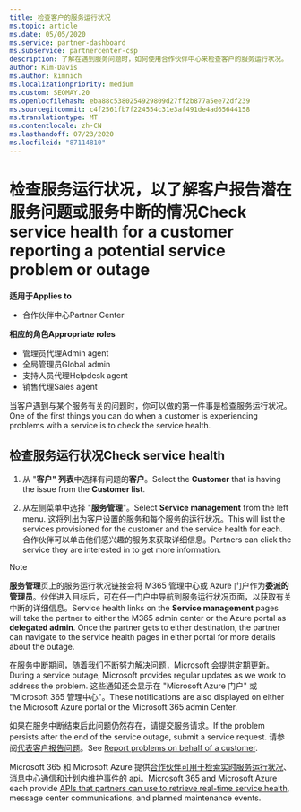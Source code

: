 ```yaml
---
title: 检查客户的服务运行状况
ms.topic: article
ms.date: 05/05/2020
ms.service: partner-dashboard
ms.subservice: partnercenter-csp
description: 了解在遇到服务问题时，如何使用合作伙伴中心来检查客户的服务运行状况。
author: Kim-Davis
ms.author: kimnich
ms.localizationpriority: medium
ms.custom: SEOMAY.20
ms.openlocfilehash: eba88c5380254929809d27ff2b877a5ee72df239
ms.sourcegitcommit: c4f2561fb7f224554c31e3af491de4ad65644158
ms.translationtype: MT
ms.contentlocale: zh-CN
ms.lasthandoff: 07/23/2020
ms.locfileid: "87114810"
---
```

# <a name="check-service-health-for-a-customer-reporting-a-potential-service-problem-or-outage"></a><span data-ttu-id="71815-103">检查服务运行状况，以了解客户报告潜在服务问题或服务中断的情况</span><span class="sxs-lookup"><span data-stu-id="71815-103">Check service health for a customer reporting a potential service problem or outage</span></span>

<span data-ttu-id="71815-104">**适用于**</span><span class="sxs-lookup"><span data-stu-id="71815-104">**Applies to**</span></span>

- <span data-ttu-id="71815-105">合作伙伴中心</span><span class="sxs-lookup"><span data-stu-id="71815-105">Partner Center</span></span>

<span data-ttu-id="71815-106">**相应的角色**</span><span class="sxs-lookup"><span data-stu-id="71815-106">**Appropriate roles**</span></span>

- <span data-ttu-id="71815-107">管理员代理</span><span class="sxs-lookup"><span data-stu-id="71815-107">Admin agent</span></span>
- <span data-ttu-id="71815-108">全局管理员</span><span class="sxs-lookup"><span data-stu-id="71815-108">Global admin</span></span>
- <span data-ttu-id="71815-109">支持人员代理</span><span class="sxs-lookup"><span data-stu-id="71815-109">Helpdesk agent</span></span>
- <span data-ttu-id="71815-110">销售代理</span><span class="sxs-lookup"><span data-stu-id="71815-110">Sales agent</span></span>

<span data-ttu-id="71815-111">当客户遇到与某个服务有关的问题时，你可以做的第一件事是检查服务运行状况。</span><span class="sxs-lookup"><span data-stu-id="71815-111">One of the first things you can do when a customer is experiencing problems with a service is to check the service health.</span></span> 

## <a name="check-service-health"></a><span data-ttu-id="71815-112">检查服务运行状况</span><span class="sxs-lookup"><span data-stu-id="71815-112">Check service health</span></span>

1. <span data-ttu-id="71815-113">从 "**客户" 列表**中选择有问题的**客户**。</span><span class="sxs-lookup"><span data-stu-id="71815-113">Select the **Customer** that is having the issue from the **Customer list**.</span></span>

2. <span data-ttu-id="71815-114">从左侧菜单中选择 "**服务管理**"。</span><span class="sxs-lookup"><span data-stu-id="71815-114">Select **Service management** from the left menu.</span></span> <span data-ttu-id="71815-115">这将列出为客户设置的服务和每个服务的运行状况。</span><span class="sxs-lookup"><span data-stu-id="71815-115">This will list the services provisioned for the customer and the service health for each.</span></span> <span data-ttu-id="71815-116">合作伙伴可以单击他们感兴趣的服务来获取详细信息。</span><span class="sxs-lookup"><span data-stu-id="71815-116">Partners can click the service they are interested in to get more information.</span></span> 

>[!NOTE] 
> <span data-ttu-id="71815-117">**服务管理**页上的服务运行状况链接会将 M365 管理中心或 Azure 门户作为**委派的管理员**。伙伴进入目标后，可在任一门户中导航到服务运行状况页面，以获取有关中断的详细信息。</span><span class="sxs-lookup"><span data-stu-id="71815-117">Service health links on the **Service management** pages will take the partner to either the M365 admin center or the Azure portal as **delegated admin**. Once the partner gets to either destination, the partner can navigate to the service health pages in either portal for more details about the outage.</span></span>
 
<span data-ttu-id="71815-118">在服务中断期间，随着我们不断努力解决问题，Microsoft 会提供定期更新。</span><span class="sxs-lookup"><span data-stu-id="71815-118">During a service outage, Microsoft provides regular updates as we work to address the problem.</span></span> <span data-ttu-id="71815-119">这些通知还会显示在 "Microsoft Azure 门户" 或 "Microsoft 365 管理中心"。</span><span class="sxs-lookup"><span data-stu-id="71815-119">These notifications are also displayed on either the Microsoft Azure portal or the Microsoft 365 admin Center.</span></span>

<span data-ttu-id="71815-120">如果在服务中断结束后此问题仍然存在，请提交服务请求。</span><span class="sxs-lookup"><span data-stu-id="71815-120">If the problem persists after the end of the service outage, submit a service request.</span></span> <span data-ttu-id="71815-121">请参阅[代表客户报告问题](report-problems-on-behalf-of-a-customer.md)。</span><span class="sxs-lookup"><span data-stu-id="71815-121">See [Report problems on behalf of a customer](report-problems-on-behalf-of-a-customer.md).</span></span>

<span data-ttu-id="71815-122">Microsoft 365 和 Microsoft Azure 提供[合作伙伴可用于检索实时服务运行状况](get-automated-service-notifications-with-our-apis.md)、消息中心通信和计划内维护事件的 api。</span><span class="sxs-lookup"><span data-stu-id="71815-122">Microsoft 365 and Microsoft Azure each provide [APIs that partners can use to retrieve real-time service health](get-automated-service-notifications-with-our-apis.md), message center communications, and planned maintenance events.</span></span>

 

